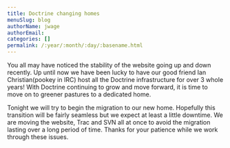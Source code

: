 ```yaml
---
title: Doctrine changing homes
menuSlug: blog
authorName: jwage 
authorEmail: 
categories: []
permalink: /:year/:month/:day/:basename.html
---
```

You all may have noticed the stability of the website going up and down
recently. Up until now we have been lucky to have our good friend Ian
Christian(pookey in IRC) host all the Doctrine infrastructure for over 3
whole years! With Doctrine continuing to grow and move forward, it is
time to move on to greener pastures to a dedicated home.

Tonight we will try to begin the migration to our new home. Hopefully
this transition will be fairly seamless but we expect at least a little
downtime. We are moving the website, Trac and SVN all at once to avoid
the migration lasting over a long period of time. Thanks for your
patience while we work through these issues.
